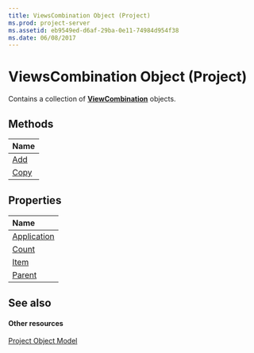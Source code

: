 ```yaml
---
title: ViewsCombination Object (Project)
ms.prod: project-server
ms.assetid: eb9549ed-d6af-29ba-0e11-74984d954f38
ms.date: 06/08/2017
---
```



# ViewsCombination Object (Project)

Contains a collection of **[ViewCombination](viewcombination-object-project.md)** objects.
 


## Methods



|**Name**|
|:-----|
|[Add](viewscombination-add-method-project.md)|
|[Copy](viewscombination-copy-method-project.md)|

## Properties



|**Name**|
|:-----|
|[Application](viewscombination-application-property-project.md)|
|[Count](viewscombination-count-property-project.md)|
|[Item](viewscombination-item-property-project.md)|
|[Parent](viewscombination-parent-property-project.md)|

## See also


#### Other resources


 
[Project Object Model](http://msdn.microsoft.com/library/900b167b-88ec-ea88-15b7-27bb90c22ac6%28Office.15%29.aspx)
